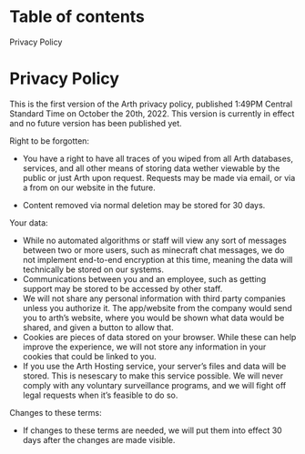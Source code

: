 # Table of contents
Privacy Policy

# Privacy Policy

This is the first version of the Arth privacy policy, published 1:49PM Central Standard Time on October the 20th, 2022. This version is currently in effect and no future version has been published yet.

Right to be forgotten:

- You have a right to have all traces of you wiped from all Arth databases, services, and all other means of storing data wether viewable by the public or just Arth upon request. Requests may be made via email, or via a from on our website in the future. 

- Content removed via normal deletion may be stored for 30 days.

Your data:

- While no automated algorithms or staff will view any sort of messages between two or more users, such as minecraft chat messages, we do not implement end-to-end encryption at this time, meaning the data will technically be stored on our systems.   
- Communications between you and an employee, such as getting support may be stored to be accessed by other staff.  
- We will not share any personal information with third party companies unless you authorize it. The app/website from the company would send you to arth’s website, where you would be shown what data would be shared, and given a button to allow that.  
- Cookies are pieces of data stored on your browser. While these can help improve the experience, we will not store any information in your cookies that could be linked to you.  
- If you use the Arth Hosting service, your server’s files and data will be stored. This is nesescary to make this service possible.
We will never comply with any voluntary surveillance programs, and we will fight off legal requests when it’s feasible to do so.  

Changes to these terms:
- If changes to these terms are needed, we will put them into effect 30 days after the changes are made visible.
